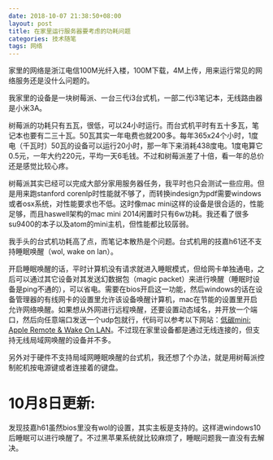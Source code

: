 ```yaml
---
date: 2018-10-07 21:38:50+08:00
layout: post
title: 在家里运行服务器要考虑的功耗问题
categories: 技术随笔
tags: 网络
---
```


家里的网络是浙江电信100M光纤入楼，100M下载，4M上传，用来运行常见的网络服务还是没什么问题的。

我家里的设备是一块树莓派、一台三代i3台式机，一部二代i3笔记本，无线路由器是小米3A。

树莓派的功耗只有五瓦，很低，可以24小时运行。而台式机平时有五十多瓦，笔记本也要有二三十瓦。50瓦其实一年电费也就200多。每年365x24个小时，1度电（千瓦时）50瓦的设备可以运行20小时，那一年下来消耗438度电。1度电算它0.5元，一年大约220元，平均一天6毛钱。不过和树莓派差了十倍，看一年的总价还是感觉比较心疼。

树莓派其实已经可以完成大部分家用服务器任务，我平时也只会测试一些应用。但是用来跑stanford corenlp时性能就不够了，而转换indesign为pdf需要windows或者osx系统，对性能要求也不低。这时像mac mini这样的设备是很合适的，性能足够，而且haswell架构的mac mini 2014闲置时只有6w功耗。我还看了很多su9400的本子以及atom的mini主机，但性能都比较孱弱。

我手头的台式机功耗高了点，而笔记本散热是个问题。台式机用的技嘉h61还不支持睡眠唤醒（wol, wake on lan）。

开启睡眠唤醒的话，平时计算机没有请求就进入睡眠模式，但给网卡单独通电，之后可以通过其它设备对其发送幻数据包（magic packet）来进行唤醒（睡眠时设备是ping不通的），可以省电。需要在bios开启这一功能，然后windows的话在设备管理器的有线网卡的设置里允许该设备唤醒计算机，mac在节能的设置里开启允许网络唤醒。如果想从外网进行远程唤醒，还要设置动态域名，并开放一个端口，然后向任意端口发送一个udp包就行，代码可以参考以下网站：[低碳mini: Apple Remote & Wake On LAN](https://www.douban.com/note/56568076/)。不过现在家里设备都是通过无线连接的，但支持无线局域网唤醒的设备并不多。

另外对于硬件不支持局域网睡眠唤醒的台式机，我还想了个办法，就是用树莓派控制舵机按电源键或者连接着的键盘。


# 10月8日更新:

发现技嘉h61虽然bios里没有wol的设置，其实主板是支持的。这样进windows10后睡眠可以进行唤醒了。不过黑苹果系统就比较麻烦了，睡眠问题我一直没有去解决。




